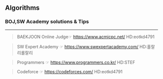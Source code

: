 ## Algorithms

### BOJ,SW Academy solutions & Tips
---

> BAEKJOON Online Judge☞  <https://www.acmicpc.net/> HD:eotkd4791

> SW Expert Academy    ☞  <https://www.swexpertacademy.com/> HD:홀랄리롤랄리 

> Programmers    ☞  <https://www.programmers.co.kr/> HD:STEF

> Codeforce    ☞  <https://codeforces.com/> HD:eotkd4791 

 
